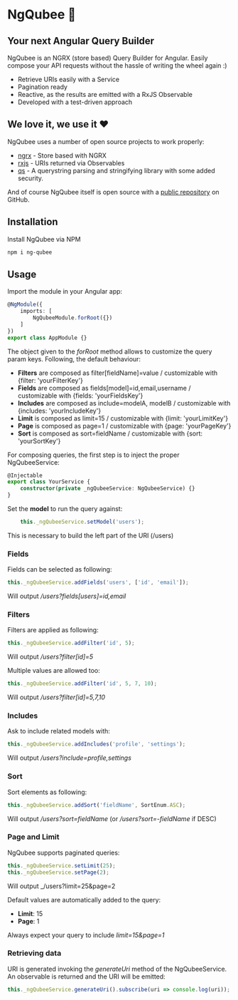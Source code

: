 # NgQubee 🐝
## Your next Angular Query Builder

NgQubee is an NGRX (store based) Query Builder for Angular. Easily compose your API requests without the hassle of writing the wheel again :)

- Retrieve URIs easily with a Service
- Pagination ready
- Reactive, as the results are emitted with a RxJS Observable
- Developed with a test-driven approach

## We love it, we use it ❤️

NgQubee uses a number of open source projects to work properly:

- [ngrx] - Store based with NGRX
- [rxjs] - URIs returned via Observables
- [qs] - A querystring parsing and stringifying library with some added security.

And of course NgQubee itself is open source with a [public repository][ng-qubee] on GitHub.

## Installation

Install NgQubee via NPM

```sh
npm i ng-qubee
```
## Usage
Import the module in your Angular app:
```typescript
@NgModule({
    imports: [
        NgQubeeModule.forRoot({})
    ]
})
export class AppModule {}
```

The object given to the _forRoot_ method allows to customize the query param keys. Following, the default behaviour:
  - **Filters** are composed as filter[fieldName]=value / customizable with {filter: 'yourFilterKey'}
  - **Fields** are composed as fields[model]=id,email,username / customizable with {fields: 'yourFieldsKey'}
  - **Includes** are composed as include=modelA, modelB / customizable with {includes: 'yourIncludeKey'}
  - **Limit** is composed as limit=15 / customizable with {limit: 'yourLimitKey'}
  - **Page** is composed as page=1 / customizable with {page: 'yourPageKey'}
  - **Sort** is composed as sort=fieldName / customizable with {sort: 'yourSortKey'}
  
For composing queries, the first step is to inject the proper NgQubeeService:
```typescript
@Injectable
export class YourService {
    constructor(private _ngQubeeService: NgQubeeService) {}
}
```

Set the **model** to run the query against:
```typescript
    this._ngQubeeService.setModel('users');
```

This is necessary to build the left part of the URI (/users)

### Fields
Fields can be selected as following:

```typescript
this._ngQubeeService.addFields('users', ['id', 'email']);
```
Will output _/users?fields[users]=id,email_

### Filters
Filters are applied as following:

```typescript
this._ngQubeeService.addFilter('id', 5);
```
Will output _/users?filter[id]=5_

Multiple values are allowed too:
```typescript
this._ngQubeeService.addFilter('id', 5, 7, 10);
```

Will output _/users?filter[id]=5,7,10_

### Includes
Ask to include related models with:

```typescript
this._ngQubeeService.addIncludes('profile', 'settings');
```

Will output _/users?include=profile,settings_

### Sort
Sort elements as following:

```typescript
this._ngQubeeService.addSort('fieldName', SortEnum.ASC);
```

Will output _/users?sort=fieldName_ (or _/users?sort=-fieldName_ if DESC)

### Page and Limit
NgQubee supports paginated queries:

```typescript
this._ngQubeeService.setLimit(25);
this._ngQubeeService.setPage(2);
```

Will output _/users?limit=25&page=2

Default values are automatically added to the query:
  - **Limit**: 15
  - **Page**: 1

Always expect your query to include _limit=15&page=1_

### Retrieving data
URI is generated invoking the _generateUri_ method of the NgQubeeService. An observable is returned and the URI will be emitted:

```typescript
this._ngQubeeService.generateUri().subscribe(uri => console.log(uri));
```
   [ng-qubee]: <https://github.com/AndrewReborn/ng-qubee>
   [ngrx]: <https://ngrx.io>
   [rxjs]: <https://reactivex.io>
   [qs]: <https://github.com/ljharb/qs>